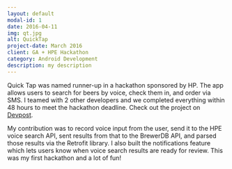 ```yaml
---
layout: default
modal-id: 1
date: 2016-04-11
img: qt.jpg
alt: QuickTap
project-date: March 2016
client: GA + HPE Hackathon
category: Android Development
description: my description
---
```

Quick Tap was named runner-­up in a hackathon sponsored by HP.
The app allows users to search for beers by voice, check them in, and order via SMS.
I teamed with 2 other developers and we completed everything within 48 hours to meet the hackathon deadline.
Check out the project on <a href="http://devpost.com/software/quicktap">Devpost</a>.

My contribution was to record voice input from the user, send it to the HPE voice search API,
sent results from that to the BrewerDB API, and parsed those results via the Retrofit library.
I also built the notifications feature which lets users know when voice search results are ready for review.
This was my first hackathon and a lot of fun!
